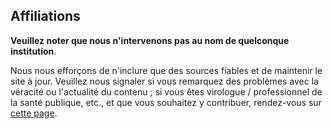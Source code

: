 ## Affiliations
**Veuillez noter que nous n'intervenons pas au nom de quelconque institution**.

Nous nous efforçons de n'inclure que des sources fiables et de maintenir le site à jour. Veuillez nous signaler si vous remarquez des problèmes avec
la véracité ou l'actualité du contenu ; si vous êtes virologue / professionnel de la santé publique, etc., et que vous souhaitez y contribuer, rendez-vous sur [cette page](https://github.com/flattenthecurve/guide#how-to-contribute).
